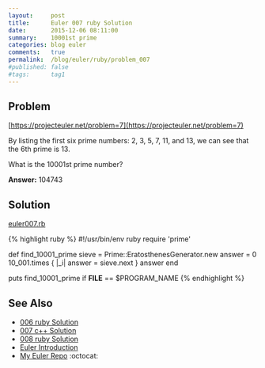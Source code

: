 ```yaml
---
layout:     post
title:      Euler 007 ruby Solution
date:       2015-12-06 08:11:00
summary:    10001st prime
categories: blog euler
comments:   true
permalink:  /blog/euler/ruby/problem_007
#published: false
#tags:      tag1
---
```


## Problem

[https://projecteuler.net/problem=7](https://projecteuler.net/problem=7)

By listing the first six prime numbers: 2, 3, 5, 7, 11, and 13,
we can see that the 6th prime is 13.

What is the 10001st prime number?

**Answer:** 104743

## Solution

[euler007.rb](https://github.com/tvarley/euler/blob/master/ruby/euler007.rb)

{% highlight ruby %}
#!/usr/bin/env ruby
require 'prime'

def find_10001_prime
  sieve = Prime::EratosthenesGenerator.new
  answer = 0
  10_001.times { |_i| answer = sieve.next }
  answer
end

puts find_10001_prime if __FILE__ == $PROGRAM_NAME
{% endhighlight %}

## See Also
* [006 ruby Solution]({{site.baseurl}}/blog/euler/ruby/problem_006)
* [007 c++ Solution]({{site.baseurl}}/blog/euler/cpp/problem_007)
* [008 ruby Solution]({{site.baseurl}}/blog/euler/ruby/problem_008)
* [Euler Introduction]({{site.baseurl}}/blog/euler/introduction)
* [My Euler Repo](https://github.com/tvarley/euler) :octocat:

